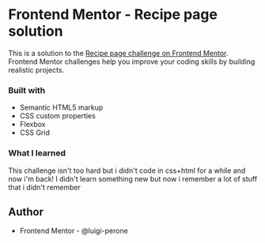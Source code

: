 # Frontend Mentor - Recipe page solution

This is a solution to the [Recipe page challenge on Frontend Mentor](https://www.frontendmentor.io/challenges/recipe-page-KiTsR8QQKm). Frontend Mentor challenges help you improve your coding skills by building realistic projects. 

### Built with

- Semantic HTML5 markup
- CSS custom properties
- Flexbox
- CSS Grid

### What I learned

This challenge isn't too hard but i didn't code in css+html for a while and now i'm back!
I didn't learn something new but now i remember a lot of stuff that i didn't remember 

## Author

- Frontend Mentor - @luigi-perone


